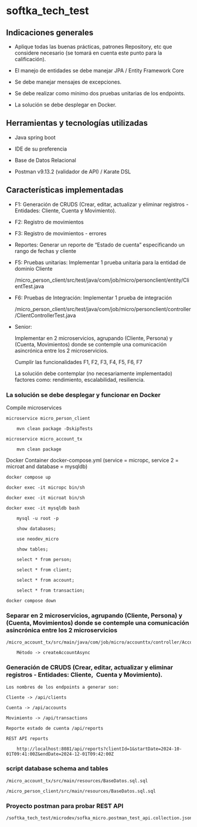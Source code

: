 # softka_tech_test

## Indicaciones generales

- Aplique todas las buenas prácticas, patrones Repository, etc que considere necesario
(se tomará en cuenta este punto para la calificación).

- El manejo de entidades se debe manejar JPA / Entity Framework Core

- Se debe manejar mensajes de excepciones.

- Se debe realizar como mínimo dos pruebas unitarias de los endpoints.

- La solución se debe desplegar en Docker.

## Herramientas y tecnologías utilizadas

- Java spring boot

- IDE de su preferencia

- Base de Datos Relacional

- Postman v9.13.2 (validador de API) / Karate DSL
  
## Características implementadas

- F1: Generación de CRUDS (Crear, editar, actualizar y eliminar registros - Entidades: Cliente,
  Cuenta y Movimiento).
- F2: Registro de movimientos
- F3: Registro de movimientos - errores
- Reportes: Generar un reporte de “Estado de cuenta” especificando un rango de fechas y
  cliente
- F5: Pruebas unitarias: Implementar 1 prueba unitaria para la entidad de dominio Cliente

    /micro_person_client/src/test/java/com/job/micro/personclient/entity/ClientTest.java

- F6: Pruebas de Integración: Implementar 1 prueba de integración

  /micro_person_client/src/test/java/com/job/micro/personclient/controller/ClientControllerTest.java

- Senior: 

    Implementar en 2 microservicios, agrupando (Cliente, Persona) y (Cuenta, Movimientos) donde se contemple una comunicación asincrónica entre los 2 microservicios. 

    Cumplir las funcionalidades F1, F2, F3, F4, F5, F6, F7 

    La solución debe contemplar (no necesariamente implementado) factores como: rendimiento, escalabilidad, resiliencia.

### La solución se debe desplegar y funcionar en Docker
Compile microservices

	microservice micro_person_client  
 
		mvn clean package -DskipTests  
  
	microservice micro_account_tx  
 
		mvn clean package  

Docker Container docker-compose.yml (service = micropc, service 2 = microat and database = mysqldb)

	docker compose up 
 
	docker exec -it micropc bin/sh  
 
	docker exec -it microat bin/sh  
 
	docker exec -it mysqldb bash  
 
		mysql -u root -p  
  
		show databases;  
  
		use neodev_micro 
  
		show tables;  
  
		select * from person; 
  
		select * from client; 
  
		select * from account;  
  
		select * from transaction;  
  
	docker compose down  

### Separar en 2 microservicios, agrupando (Cliente, Persona) y (Cuenta, Movimientos) donde se contemple una comunicación asincrónica entre los 2 microservicios

    /micro_account_tx/src/main/java/com/job/micro/accounttx/controller/AccountController.java

        Método -> createAccountAsync

### Generación de CRUDS (Crear, editar, actualizar y eliminar registros - Entidades: Cliente,  Cuenta y Movimiento). 

    Los nombres de los endpoints a generar son:
    
    Cliente -> /api/clients
    
    Cuenta -> /api/accounts
    
    Movimiento -> /api/transactions
    
    Reporte estado de cuenta /api/reports
    
    REST API reports

	    http://localhost:8081/api/reports?clientId=1&startDate=2024-10-01T09:41:00Z&endDate=2024-12-01T09:42:00Z

### script database schema and tables
	
    /micro_account_tx/src/main/resources/BaseDatos.sql.sql  
 
	/micro_person_client/src/main/resources/BaseDatos.sql.sql

### Proyecto postman para probar REST API

    /softka_tech_test/microdev/sofka_micro.postman_test_api.collection.json